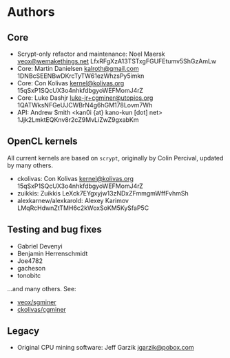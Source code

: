 # Authors

## Core

* Scrypt-only refactor and maintenance: Noel Maersk <veox@wemakethings.net> LfxRFgXzA13TSTxgFGUFEtumv5ShGzAmLw
* Core: Martin Danielsen <kalroth@gmail.com> 1DNBcSEENBwDKrcTyTW61ezWhzsPy5imkn
* Core: Con Kolivas <kernel@kolivas.org> 15qSxP1SQcUX3o4nhkfdbgyoWEFMomJ4rZ
* Core: Luke Dashjr <luke-jr+cgminer@utopios.org> 1QATWksNFGeUJCWBrN4g6hGM178Lovm7Wh
* API: Andrew Smith <kan0i {at} kano-kun [dot] net> 1Jjk2LmktEQKnv8r2cZ9MvLiZwZ9gxabKm


## OpenCL kernels

All current kernels are based on `scrypt`, originally by Colin Percival,
updated by many others.

* ckolivas: Con Kolivas <kernel@kolivas.org> 15qSxP1SQcUX3o4nhkfdbgyoWEFMomJ4rZ
* zuikkis: Zuikkis LeXck7EYgxyjw13zNDxZFmmgmWffFvhmSh
* alexkarnew/alexkarold: Alexey Karimov LMqRcHdwnZtTMH6c2kWoxSoKM5KySfaP5C


## Testing and bug fixes

* Gabriel Devenyi <gdevenyi>
* Benjamin Herrenschmidt <ozbenh>
* Joe4782
* gacheson
* tonobitc

...and many others. See:

* [veox/sgminer](https://github.com/veox/sgminer/graphs/contributors)
* [ckolivas/cgminer](https://github.com/ckolivas/cgminer/graphs/contributors)


## Legacy

* Original CPU mining software: Jeff Garzik <jgarzik@pobox.com>
